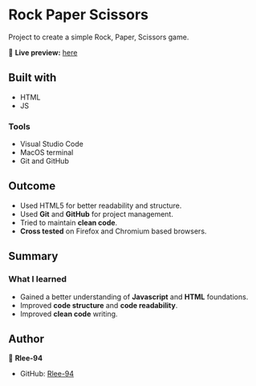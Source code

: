 # Rock Paper Scissors

Project to create a simple Rock, Paper, Scissors game. 

🔗 **Live preview:** [here](https://rlee-94.github.io/JS-Rock-Paper-Scissors/)

## Built with
* HTML
* JS

### Tools

* Visual Studio Code
* MacOS terminal
* Git and GitHub


## Outcome

* Used HTML5 for better readability and structure.
* Used **Git** and **GitHub** for project management.
* Tried to maintain **clean code**.
* **Cross tested** on Firefox and Chromium based browsers.

## Summary

### What I learned

* Gained a better understanding of **Javascript** and **HTML** foundations. 
* Improved **code structure** and **code readability**.
* Improved **clean code** writing.


## Author

👤 **Rlee-94**
* GitHub: [Rlee-94](https://github.com/Rlee-94)